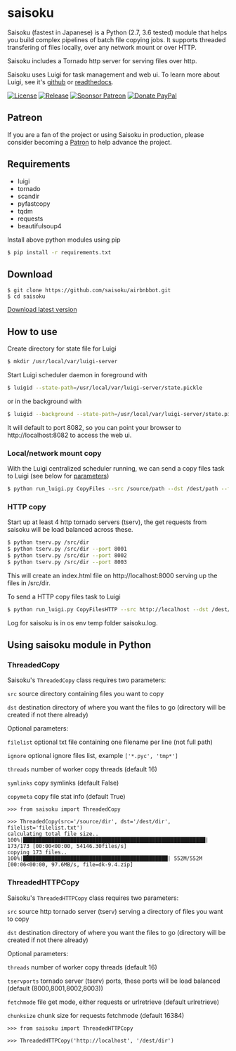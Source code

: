 # saisoku
Saisoku (fastest in Japanese) is a Python (2.7, 3.6 tested) module that helps you build complex pipelines of batch file copying jobs. It supports threaded transfering of files locally, over any network mount or over HTTP.

Saisoku includes a Tornado http server for serving files over http.

Saisoku uses Luigi for task management and web ui. To learn more about Luigi, see it's [github](https://github.com/spotify/luigi) or [readthedocs](https://luigi.readthedocs.io/en/stable/index.html).

[![License](https://img.shields.io/github/license/shirosaidev/saisoku.svg?label=License&maxAge=86400)](./LICENSE)
[![Release](https://img.shields.io/github/release/shirosaidev/saisoku.svg?label=Release&maxAge=60)](https://github.com/shirosaidev/saisoku/releases/latest)
[![Sponsor Patreon](https://img.shields.io/badge/Sponsor%20%24-Patreon-brightgreen.svg)](https://www.patreon.com/shirosaidev)
[![Donate PayPal](https://img.shields.io/badge/Donate%20%24-PayPal-brightgreen.svg)](https://www.paypal.com/cgi-bin/webscr?cmd=_s-xclick&hosted_button_id=CLF223XAS4W72)

## Patreon
If you are a fan of the project or using Saisoku in production, please consider becoming a [Patron](https://www.patreon.com/shirosaidev) to help advance the project.


## Requirements
- luigi
- tornado
- scandir
- pyfastcopy
- tqdm
- requests
- beautifulsoup4

Install above python modules using pip

```sh
$ pip install -r requirements.txt
```

## Download

```shell
$ git clone https://github.com/saisoku/airbnbbot.git
$ cd saisoku
```
[Download latest version](https://github.com/shirosaidev/saisoku/releases/latest)

## How to use

Create directory for state file for Luigi
```sh
$ mkdir /usr/local/var/luigi-server
```
Start Luigi scheduler daemon in foreground with
```sh
$ luigid --state-path=/usr/local/var/luigi-server/state.pickle
```
or in the background with
```sh
$ luigid --background --state-path=/usr/local/var/luigi-server/state.pickle --logdir=/usr/local/var/log
```
It will default to port 8082, so you can point your browser to http://localhost:8082 to access the web ui.

### Local/network mount copy

With the Luigi centralized scheduler running, we can send a copy files task to Luigi (see below for [parameters](#using-saisoku-module-in-python))
```sh
$ python run_luigi.py CopyFiles --src /source/path --dst /dest/path --filelist=filelist.txt
```

### HTTP copy

Start up at least 4 http tornado servers (tserv), the get requests from saisoku will be load balanced across these.
```sh
$ python tserv.py /src/dir
$ python tserv.py /src/dir --port 8001
$ python tserv.py /src/dir --port 8002
$ python tserv.py /src/dir --port 8003
```
This will create an index.html file on http://localhost:8000 serving up the files in /src/dir.

To send a HTTP copy files task to Luigi
```sh
$ python run_luigi.py CopyFilesHTTP --src http://localhost --dst /dest/path
```

Log for saisoku is in os env temp folder saisoku.log.


## Using saisoku module in Python

### ThreadedCopy

Saisoku's `ThreadedCopy` class requires two parameters:

`src` source directory containing files you want to copy

`dst` destination directory of where you want the files to go (directory will be created if not there already)

Optional parameters:

`filelist` optional txt file containing one filename per line (not full path)

`ignore` optional ignore files list, example `['*.pyc', 'tmp*']`

`threads` number of worker copy threads (default 16)

`symlinks` copy symlinks (default False)

`copymeta` copy file stat info (default True)


```
>>> from saisoku import ThreadedCopy

>>> ThreadedCopy(src='/source/dir', dst='/dest/dir', filelist='filelist.txt')
calculating total file size..
100%|██████████████████████████████████████████████████████████| 173/173 [00:00<00:00, 54146.30files/s]
copying 173 files..
100%|██████████████████████████████████████████████| 552M/552M [00:06<00:00, 97.6MB/s, file=dk-9.4.zip]
```

### ThreadedHTTPCopy

Saisoku's `ThreadedHTTPCopy` class requires two parameters:

`src` source http tornado server (tserv) serving a directory of files you want to copy

`dst` destination directory of where you want the files to go (directory will be created if not there already)

Optional parameters:

`threads` number of worker copy threads (default 16)

`tservports` tornado server (tserv) ports, these ports will be load balanced (default (8000,8001,8002,8003))

`fetchmode` file get mode, either requests or urlretrieve (default urlretrieve)

`chunksize` chunk size for requests fetchmode (default 16384)

```
>>> from saisoku import ThreadedHTTPCopy

>>> ThreadedHTTPCopy('http://localhost', '/dest/dir')
```

